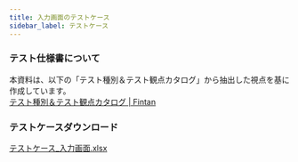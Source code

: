 ```yaml
---
title: 入力画面のテストケース
sidebar_label: テストケース
---
```


### テスト仕様書について

本資料は、以下の「テスト種別＆テスト観点カタログ」から抽出した視点を基に作成しています。<br/>
[テスト種別＆テスト観点カタログ | Fintan](https://fintan.jp/page/1456)

### テストケースダウンロード

[テストケース_入力画面.xlsx](../../../../src/assets/test-case/テストケース_入力画面.xlsx)
